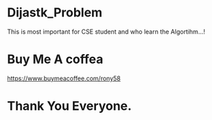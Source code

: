 # Dijastk_Problem
This is most important for CSE student and who learn the Algortihm...!
# Buy Me A coffea
https://www.buymeacoffee.com/rony58
# Thank You Everyone.

